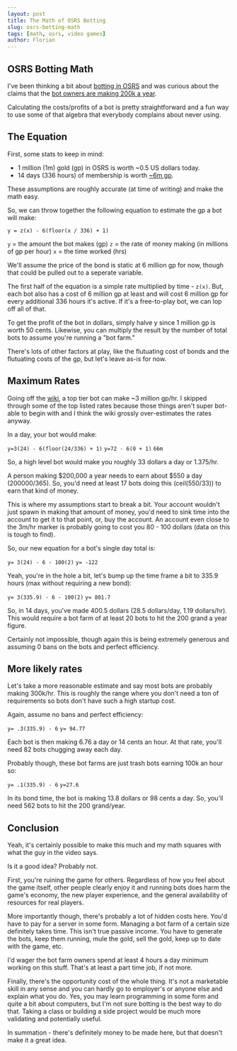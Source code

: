 ```yaml
---
layout: post
title: The Math of OSRS Botting
slug: osrs-botting-math
tags: [math, osrs, video games]
author: Florian
---
```


## OSRS Botting Math

I've been thinking a bit about [botting in OSRS](https://oldschool.runescape.wiki/w/Botting) and was curious about the claims 
that the [bot owners are making 200k a year](https://www.youtube.com/watch?v=QaQbYODIukI&t=102s).

Calculating the costs/profits of a bot is pretty straightforward and a fun way to use some of that algebra that everybody complains about never using.

## The Equation

First, some stats to keep in mind:

- 1 million (1m) gold (gp) in OSRS is worth ~0.5 US dollars today.
- 14 days (336 hours) of membership is worth [~6m gp](https://secure.runescape.com/m=itemdb_oldschool/Old+school+bond/viewitem?obj=13190).

These assumptions are roughly accurate (at time of writing) and make the math easy.

So, we can throw together the following equation to estimate the gp a bot will make:

`y = z(x) - 6(floor(x / 336) + 1)`

`y` = the amount the bot makes (gp)
`z` = the rate of money making (in millions of gp per hour)
`x` = the time worked (hrs)

We'll assume the price of the bond is static at 6 million gp for now, though that could be pulled out to a seperate variable.

The first half of the equation is a simple rate multiplied by time - `z(x)`. But, each bot also has a cost of 6 million gp at least and will cost 6 million gp
for every additional 336 hours it's active. If it's a free-to-play bot, we can lop off all of that.

To get the profit of the bot in dollars, simply halve y since 1 million gp is worth 50 cents. Likewise, you can multiply the result by the number of total bots
to assume you're running a "bot farm."

There's lots of other factors at play, like the flutuating cost of bonds and the flutuating costs of the gp, but let's leave as-is for now.

## Maximum Rates

Going off the [wiki](https://oldschool.runescape.wiki/w/Money_making_guide), a top tier bot can make ~3 million gp/hr. I skipped through some of the top listed
rates because those things aren't super bot-able to begin with and I think the wiki grossly over-estimates the rates anyway.

In a day, your bot would make:

`y=3(24) - 6(floor(24/336) + 1)`
`y=72 - 6(0 + 1)`
`66m`

So, a high level bot would make you roughly 33 dollars a day or 1.375/hr.

A person making $200,000 a year needs to earn about $550 a day (200000/365). So, you'd need at least 17 bots doing this (ceil(550/33)) 
to earn that kind of money.

This is where my assumptions start to break a bit. Your account wouldn't just spawn in making that amount of money, you'd need to sink time into the 
account to get it to that point, or, buy the account. An account even close to the 3m/hr marker is probably going to cost you 80 - 100 dollars (data on this is tough to find).

So, our new equation for a bot's single day total is:

`y= 3(24) - 6 - 100(2)`
`y= -122`

Yeah, you're in the hole a bit, let's bump up the time frame a bit to 335.9 hours (max without requiring a new bond):

`y= 3(335.9) - 6 - 100(2)`
`y= 801.7`

So, in 14 days, you've made 400.5 dollars (28.5 dollars/day, 1.19 dollars/hr). This would require a bot farm of at least 20 bots to hit the 200 grand a year figure.

Certainly not impossible, though again this is being extremely generous and assuming 0 bans on the bots and perfect efficiency.

## More likely rates

Let's take a more reasonable estimate and say most bots are probably making 300k/hr.
This is roughly the range where you don't need a ton of requirements so bots don't have such a high startup cost.

Again, assume no bans and perfect efficiency:

`y= .3(335.9) - 6`
`y= 94.77`

Each bot is then making 6.76 a day or 14 cents an hour. At that rate, you'll need 82 bots chugging away each day.

Probably though, these bot farms are just trash bots earning 100k an hour so:

`y= .1(335.9) - 6`
`y=27.6`

In its bond time, the bot is making 13.8 dollars or 98 cents a day. So, you'll need 562 bots to hit the 200 grand/year.

## Conclusion

Yeah, it's certainly possible to make this much and my math squares with what the guy in the video says.

Is it a good idea? Probably not.

First, you're ruining the game for others. Regardless of how you feel about the game itself, other people clearly enjoy it and running bots does
harm the game's economy, the new player experience, and the general availability of resources for real players.

More importantly though, there's probably a lot of hidden costs here. You'd have to pay for a server in some form. Managing a bot farm of a certain size
definitely takes time. This isn't true passive income. You have to generate the bots, keep them running, mule the gold, sell the gold, keep up to date with the game, etc.

I'd wager the bot farm owners spend at least 4 hours a day minimum working on this stuff. That's at least a part time job, if not more.

Finally, there's the opportunity cost of the whole thing. It's not a marketable skill in any sense and you can hardly go to employer's or anyone else and explain what you do. Yes, you may learn programming in some form and quite a bit about computers, but I'm not sure botting is the best way to do that. Taking a class or building a side project would be much more validating and potentially useful.

In summation - there's definitely money to be made here, but that doesn't make it a great idea.
